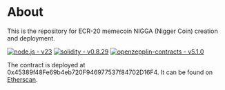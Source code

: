 

# About
This is the repository for ECR-20 memecoin NIGGA (Nigger Coin) creation and deployment.

[![node.js - v23](https://img.shields.io/static/v1?label=node.js&message=v23&color=green&logo=node.js&logoColor=white)](https://)
[![solidity - v0.8.29](https://img.shields.io/static/v1?label=solidity&message=v0.8.29&color=purple&logo=solidity&logoColor=white)](https://)
[![openzepplin-contracts - v5.1.0](https://img.shields.io/static/v1?label=openzepplin-contracts&message=v5.1.0&color=blue)](https://)

The contract is deployed at 0x45389f48Fe69b4eb720F946977537f84702D16F4. It can be found on [Etherscan](https://etherscan.io/token/0x45389f48Fe69b4eb720F946977537f84702D16F4).

